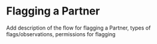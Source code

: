 # Flagging a Partner

Add description of the flow for flagging a Partner, types of flags/observations, permissions for flagging

